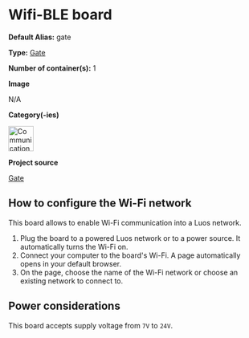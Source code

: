 # Wifi-BLE board
<div class="cust_sheet" markdown="1">
<p class="cust_sheet-title" markdown="1"><strong>Default Alias:</strong> gate</p>
<p class="cust_sheet-title" markdown="1"><strong>Type:</strong> <a href="../../high/containers_list/gate.md">Gate</a></p>
<p class="cust_sheet-title" markdown="1"><strong>Number of container(s):</strong> 1</p>
<p class="cust_sheet-title" markdown="1"><strong>Image</strong></p>
<p class="cust_indent" markdown="1"><!--<img height="150" src="../../../_assets/img/power-switch-container.png">-->N/A</p>
<p class="cust_sheet-title" markdown="1"><strong>Category(-ies)</strong></p>
<p class="cust_indent" markdown="1">
<img height="50" src="../../../_assets/img/sticker-communication.png" title="Communication">
</p>
<p class="cust_sheet-title" markdown="1"><strong>Project source </strong></p>
<a class="github-button" data-size="large" aria-label="Star Luos-io/Luos on GitHub" href="https://github.com/Luos-io/Examples/tree/master/Projects/l0/Gate" target="_blank">Gate</a>
</div>

## How to configure the Wi-Fi network
This board allows to enable Wi-Fi communication into a Luos network.

1. Plug the board to a powered Luos network or to a power source. It automatically turns the Wi-Fi on.
2. Connect your computer to the board's Wi-Fi. A page automatically opens in your default browser.
3. On the page, choose the name of the Wi-Fi network or choose an existing network to connect to.

## Power considerations
This board accepts supply voltage from `7V` to `24V`.


